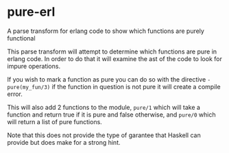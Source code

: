 pure-erl
========

A parse transform for erlang code to show which functions are purely functional 


This parse transform will attempt to determine which functions are
pure in erlang code. In order to do that it will examine the ast of
the code to look for impure operations.

If you wish to mark a function as pure you can do so with the
directive `-pure(my_fun/3)` if the function in question is not pure it
will create a compile error.

This will also add 2 functions to the module, `pure/1` which will take
a function and return true if it is pure and false otherwise, and
`pure/0` which will return a list of pure functions.

Note that this does not provide the type of garantee that Haskell can
provide but does make for a strong hint.

